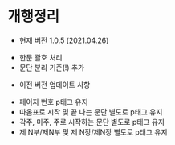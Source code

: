 # 개행정리

- 현재 버전 1.0.5 (2021.04.26)
 + 한문 괄호 처리
 + 문단 분리 기준(!) 추가

- 이전 버전 업데이트 사항
 + 페이지 번호 p태그 유지
 + 따옴표로 시작 및 끝 나는 문단 별도로 p태그 유지
 + 각주, 미주, 주로 시작하는 문단 별도로 p태그 유지
 + 제 N부/제N부 및 제 N장/제N장 별도로 p태그 유지